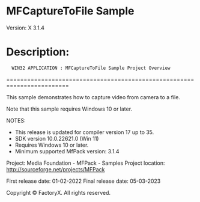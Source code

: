 # MFCaptureToFile Sample
Version: X 3.1.4

Description:
  ========================================================================
      WIN32 APPLICATION : MFCaptureToFile Sample Project Overview
  ========================================================================

  This sample demonstrates how to capture video from camera to a file.

  Note that this sample requires Windows 10 or later. 

NOTES: 
 - This release is updated for compiler version 17 up to 35.
 - SDK version 10.0.22621.0 (Win 11)
 - Requires Windows 10 or later.
 - Minimum supported MfPack version: 3.1.4

Project: Media Foundation - MFPack - Samples
Project location: http://sourceforge.net/projects/MFPack

First release date: 01-02-2022
Final release date: 05-03-2023


Copyright © FactoryX. All rights reserved.